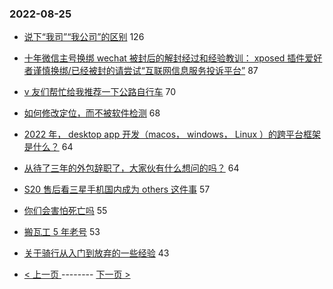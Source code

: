 ### 2022-08-25 
- [说下“我司”“我公司”的区别](https://www.v2ex.com/t/875222) 126
- [十年微信主号换绑 wechat 被封后的解封经过和经验教训： xposed 插件爱好者谨慎换绑/已经被封的请尝试“互联网信息服务投诉平台”](https://www.v2ex.com/t/875173) 87
- [v 友们帮忙给我推荐一下公路自行车](https://www.v2ex.com/t/875231) 70
- [如何修改定位，而不被软件检测](https://www.v2ex.com/t/875208) 68
- [2022 年， desktop app 开发（macos， windows， Linux ）的跨平台框架是什么？](https://www.v2ex.com/t/875271) 64
- [从待了三年的外包辞职了，大家伙有什么想问的吗？](https://www.v2ex.com/t/875306) 64
- [S20 售后看三星手机国内成为 others 这件事](https://www.v2ex.com/t/875268) 57
- [你们会害怕死亡吗](https://www.v2ex.com/t/875377) 55
- [搬瓦工 5 年老号](https://www.v2ex.com/t/875217) 53
- [关于骑行从入门到放弃的一些经验](https://www.v2ex.com/t/875300) 43 

- [ < 上一页 ](https://github.com/able8/v2ex-hot-record/blob/master/2022-08-24.md) -------- [ 下一页 > ](https://github.com/able8/v2ex-hot-record/blob/master/2022-08-26.md)